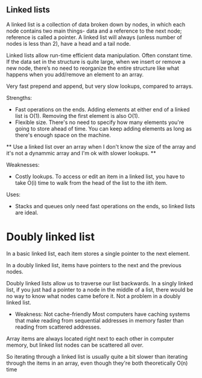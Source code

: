 ## Linked lists 

A linked list is a collection of data broken down by nodes, in which each node contains two main things- data and a reference to the next node; reference is called  a pointer. A linked list will always (unless number of nodes is less than 2), have a head and a tail node.

Linked lists allow run-time efficient data manipulation. Often constant time. If the data set in the structure is quite large, when we insert or remove a new node, there’s no need to reorganize the entire structure like what happens when you add/remove an element to an array.

Very fast prepend and append, but very slow lookups, compared to arrays.


Strengths:
- Fast operations on the ends. Adding elements at either end of a linked list is O(1). Removing the first element is also O(1).
- Flexible size. There's no need to specify how many elements you're going to store ahead of time. You can keep adding elements as long as there's enough space on the machine.

** Use a linked list over an array when I don't know the size of the array and it's not a dynammic array and I'm ok with slower lookups. ** 

Weaknesses:
- Costly lookups. To access or edit an item in a linked list, you have to take O(i) time to walk from the head of the list to the iith item.

Uses:
- Stacks and queues only need fast operations on the ends, so linked lists are ideal.


# Doubly linked list 

In a basic linked list, each item stores a single pointer to the next element.

In a doubly linked list, items have pointers to the next and the previous nodes.

Doubly linked lists allow us to traverse our list backwards. In a singly linked list, if you just had a pointer to a node in the middle of a list, there would be no way to know what nodes came before it. Not a problem in a doubly linked list.

- Weakness: Not cache-friendly
Most computers have caching systems that make reading from sequential addresses in memory faster than reading from scattered addresses.

Array items are always located right next to each other in computer memory, but linked list nodes can be scattered all over.

So iterating through a linked list is usually quite a bit slower than iterating through the items in an array, even though they're both theoretically O(n) time
